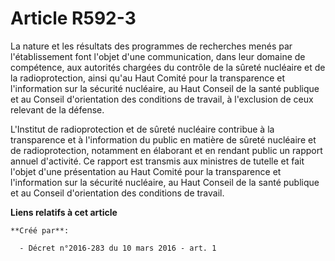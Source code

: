 # Article R592-3

La nature et les résultats des programmes de recherches menés par l'établissement font l'objet d'une communication, dans leur
domaine de compétence, aux autorités chargées du contrôle de la sûreté nucléaire et de la radioprotection, ainsi qu'au Haut
Comité pour la transparence et l'information sur la sécurité nucléaire, au Haut Conseil de la santé publique et au Conseil
d'orientation des conditions de travail, à l'exclusion de ceux relevant de la défense.

L'Institut de radioprotection et de sûreté nucléaire contribue à la transparence et à l'information du public en matière de
sûreté nucléaire et de radioprotection, notamment en élaborant et en rendant public un rapport annuel d'activité. Ce rapport
est transmis aux ministres de tutelle et fait l'objet d'une présentation au Haut Comité pour la transparence et l'information
sur la sécurité nucléaire, au Haut Conseil de la santé publique et au Conseil d'orientation des conditions de travail.

**Liens relatifs à cet article**

	**Créé par**:

	  - Décret n°2016-283 du 10 mars 2016 - art. 1
